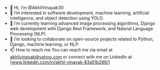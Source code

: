 - 👋 Hi, I’m @AkhilVinayak30
- 👀 I’m interested in software development, machine learning, artificial intelligence, and object detection using YOLO.
- 🌱 I’m currently learning advanced image processing algorithms, Django web development with Django Rest Framework, and Natural Language Processing (NLP).
- 💞️ I’m looking to collaborate on open-source projects related to Python, Django, machine learning, or NLP.
- 📫 How to reach me You can reach me via email at akhilvinayak@yahoo.com or connect with me on LinkedIn at [www.linkedin.com/in/akhil-vinayak-83a51b286/]

<!---
AkhilVinayak30/AkhilVinayak30 is a ✨ special ✨ repository because its `README.md` (this file) appears on your GitHub profile.
You can click the Preview link to take a look at your changes.
--->
